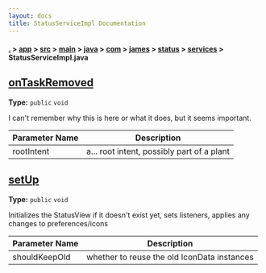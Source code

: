 ```yaml
---
layout: docs
title: StatusServiceImpl Documentation
---
```

#### [.](./../../../../../../../../index) > [app](./../../../../../../../index) > [src](./../../../../../../index) > [main](./../../../../../index) > [java](./../../../../index) > [com](./../../../index) > [james](./../../index) > [status](./../index) > [services](./index) > **StatusServiceImpl.java**

## [onTaskRemoved](https://github.com/fennifith/Status/blob/master/app/src/main/java/com/james/status/services/StatusServiceImpl.java#L222)

**Type:** `public` `void`

I can't remember why this is here or what it does, but it seems important. 





|Parameter Name|Description|
|-----|-----|
|rootIntent|a... root intent, possibly part of a plant  |








## [setUp](https://github.com/fennifith/Status/blob/master/app/src/main/java/com/james/status/services/StatusServiceImpl.java#L240)

**Type:** `public` `void`

Initializes the StatusView if it doesn't exist yet, sets listeners, 
applies any changes to preferences/icons 





|Parameter Name|Description|
|-----|-----|
|shouldKeepOld|whether to reuse the old IconData instances  |








